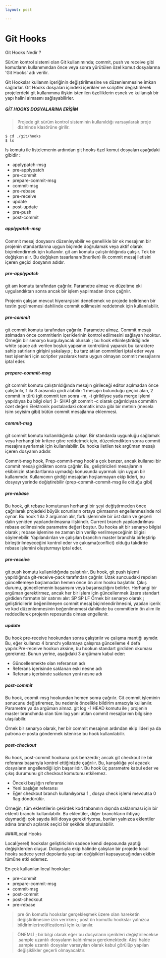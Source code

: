 ```yaml
---
layout: post

---
```



# Git Hooks 

Git Hooks Nedir ? 

Sürüm kontrol sistemi olan Git kullanımında;  commit, push ve receive gibi komutların kullanımından önce veya sonra yürütülen özel komut dosyalarına 'Git Hooks' adı verilir.

Git Hookslar kullanım içeriğinin değiştirilmesine ve düzenlenmesine imkan sağlarlar. Git Hooks dosyaları içindeki içerikler ve scriptler değiştirilerek projelerdeki git kullanımına ilişkin  istenilen özelliklerin esnek ve kullanışlı bir yapı halini almasını sağlayabilirler. 

##### GİT HOOKS DOSYALARINA ERİŞİM
> Projede git sürüm kontrol sisteminin kullanıldığı varsayılarak proje dizininde klasörüne girilir.

```
$ cd ./git/hooks
$ ls
```
ls komutu ile listelemenin ardından git hooks özel komut dosyaları aşağıdaki gibidir :

- applypatch-msg
- pre-applypatch 
- pre-commit
- prepare-commit-msg
- commit-msg
- pre-rebase
- pre-receive
- update
- post-update
- pre-push 
- post-commit

##### applypatch-msg 

Commit mesaj dosyasını düzenleyebilir ve genellikle bir ek mesajının bir projenin standartlarına uygun biçimde doğrulamak veya aktif olarak biçimlendirmek için kullanılır. 
git am komutu çalıştırıldığında çalışır. Tek bir değişken alır. Bu değişken tasarlanan(önerilen) ilk commit mesaj iletisini içeren geçici dosyanın adıdır.


##### pre-applypatch

git am komutu tarafından çağrılır.
Parametre almaz ve düzeltme eki uygulandıktan sonra ancak bir işlem yapılmadan önce çağrılır.

Projenin çalışan mevcut hiyerarşisini denetlemek ve projede belirlenen bir testin geçilmemesi dahilinde commit edilmesini reddetmek için kullanılabilir.

##### pre-commit 

git commit komutu tarafından çağırılır. 
Parametre almaz. Commit mesajı atılmadan önce commitlerin içeriklerinin kontrol edilmesini sağlayan hooktur.
Örneğin bir senaryo kurgulayacak olursak ; bu hook etkinleştirildiğinde white space adı verilen boşluk yapısının kontrolünü yaparak bu karaktere sahip satırların girişini yakalayıp ; bu tarz atılan commitleri iptal eder veya test işlemleri için scriptler yazılarak teste uygun olmayan commit mesajlarını iptal eder.

#####  prepare-commit-msg

git commit komutu çalıştırıldığında mesajın girileceği editor açılmadan önce çalıştırılır, 1 ila 3 arasında girdi alabilir: 1 mesajın bulunduğu geçici alan, 2 commit in türü (git commit ten sonra -m, -t girildiyse yada merge işlemi yapıldıysa bu bilgi olur) 3- SHA1 git commit -c olarak çağırıldıysa commitin özet değeri
Elektronik postalardaki otomatik imza gibi bir metnin (mesela isim soyisim gibi) bütün commit mesajlarına eklenmesi.

##### commit-msg

git commit komutu kullanıldığında çalışır.
Bir standarda uygunluğu sağlamak veya herhangi bir kritere göre reddetmek için, düzenlendikten sonra commit mesajını ayarlamak için kullanılabilir. 
Bu hooka iletilen tek argüman mesajı içeren dosyanın adıdır.

Commit-msg hook, Prep-commit-msg hook'a çok benzer, ancak kullanıcı bir commit mesajı girdikten sonra çağrılır.
Bu, geliştiricileri mesajlarının ekibinizin standartlarına uymadığı konusunda uyarmak için uygun bir kullanımdır. Kullanıcının girdiği mesajdan hoşlanmayan ekip lideri, bu dosyayı yerinde değiştirebilir (prep-commit-commit-msg ile olduğu gibi)

##### pre-rebase

Bu hook, git rebase komutunun herhangi bir şeyi değiştirmeden önce çağrılarak projedeki büyük sorunların ortaya çıkmasının engellenmesinde rol oynar.
Bu hook 1 ila 2 argüman alır, fork işleminde bir üst dalın ve geçerli dalın yeniden yapılandırılmasına ilişkindir. Current branch yapılandırılması rebase edilmesinde parametre değeri boştur.
Bu hooka ait bir senaryo bilgisi olarak ; rebase işlemine ne zaman izin verilip verilmeyeceğinin bilgisi söylenebilir. Yapılandırılan ve çalışılan branchın master branchla birleştirip birleştirilmeyeceğini kontrol eder ve çakışma(conflict) olduğu takdirde rebase işlemini oluşturmayı iptal eder.

#####  pre-receive

git push komutu kullanıldığında çalıştırılır.
Bu hook, git push işlemi yapıldığında git-receive-pack tarafından çağrılır. Uzak suncuudaki repoları güncellemeye başlamadan hemen önce ön alım hooku başlatılır. Çıkış durumu, güncellemenin başarısını veya başarısızlığını belirler.
Herhangi bir argüman gerektirmez, ancak her bir işlem için güncellenmek üzere standart girdiden formatın bir satırını alır:
<old-value> SP <new-value> SP <ref-name> LF
Örnek bir senaryo olarak ; geliştiricilerin beğenilmeyen commit mesaj biçimlendirilmesini, yapılan içerik ve kod düzenlenmesinin beğenilmemesi dahilinde bu commitlerin ön alım ile reddedilerek projenin reposunda olması engellenir.

##### update 

Bu hook pre-receive hookundan sonra çalıştırılır ve çalışma mantığı aynıdır.
Bu, eğer kullanıcı 4 branchı yollamaya çalışırsa güncelleme 4 defa yapılır.Pre-receive hookun aksine, bu hookun standart girdiden okuması gerekmez. Bunun yerine, aşağıdaki 3 argümanı kabul eder:


- Güncellenmekte olan referansın adı
- Referans içerisinde saklanan eski nesne adı
- Referans içerisinde saklanan yeni nesne adı

##### post-commit

Bu hook, coomit-msg hookundan hemen sonra çağrılır. Git commit işleminin sonucunu değiştiremez, bu nedenle öncelikle bildirim amacıyla kullanılır.
Parametre ya da argüman almaz. 
git log -1 HEAD komutu ile ; projenin master branchında olan tüm log yani atılan commit mesajlarının bilgisine ulaşılabilir.

Örnek bir senaryo olarak, her bir commit mesajının ardından ekip lideri ya da patrona e-posta göndermek istenirse bu hook kullanılabilir.

##### post-checkout

Bu hook, post-commit hookuna çok benzerdir; ancak git checkout ile bir referansı başarıyla kontrol ettiğinizde çağrılır. Bu, karışıklığa yol açacak dosyaların engellendiği için başarılıdır.
Bu hook üç parametre kabul eder ve çıkış durumunu git checkout komutunu etkilemez.

- Önceki başlığın referansı
- Yeni başlığın referansı 
- Eğer checkout branch kullanılıyorsa 1 , dosya check işlemi mevcutsa 0 flag döndürülür.

Örneğin, tüm eklentilerin çekirdek kod tabanının dışında saklanması için bir eklenti branchı kullanılabilir. Bu eklentiler, diğer branchların ihtiyaç duymadığı çok sayıda ikili dosya gerektiriyorsa, bunları yalnızca eklentiler adına branch açılarak seçici bir şekilde oluşturulabilir.



####Local Hooks

Local(yerel) hookslar geliştiricinin sadece kendi deposunda yaptığı değişiklerden oluşur. Dolayısıyla ekip halinde çalışılan bir projede local hooks sadece yerel depolarda yapılan değişikleri kapsayacağından ekibin tümüne etki edemez.

En çok kullanılan local hookslar:
- pre-commit
- prepare-commit-msg
- commit-msg
- post-commit
- post-checkout
- pre-rebase


> pre ön komutlu hookslar gerçekleşmek üzere olan hareketin değiştirilmesine izin verirken ; post ön komutlu hookslar yalnızca bildirimler(notifications) için kullanılır.

> ÖNEMLİ ; bir bilgi olarak eğer bu dosyaların içerikleri değiştirilecekse .sample uzantılı dosyaların kaldırılması gerekmektedir. Aksi halde .sample uzantılı dosyalar varsayılan olarak kabul görülüp yapılan değişiklikler geçerli olmayacaktır.


